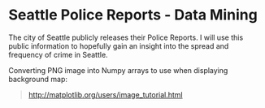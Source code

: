 
# Seattle Police Reports - Data Mining

The city of Seattle publicly releases their Police Reports. I will use this public information to hopefully gain an insight into the spread and frequency of crime in Seattle.

Converting PNG image into Numpy arrays to use when displaying background map:
>http://matplotlib.org/users/image_tutorial.html


